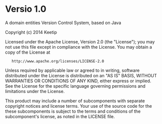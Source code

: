    
   Versio 1.0
   ==========
   A domain entities Version Control System, based on Java

   Copyright (c) 2014 Keetip

   Licensed under the Apache License, Version 2.0 (the "License");
   you may not use this file except in compliance with the License.
   You may obtain a copy of the License at

       http://www.apache.org/licenses/LICENSE-2.0

   Unless required by applicable law or agreed to in writing, software
   distributed under the License is distributed on an "AS IS" BASIS,
   WITHOUT WARRANTIES OR CONDITIONS OF ANY KIND, either express or implied.
   See the License for the specific language governing permissions and
   limitations under the License.

   This product may include a number of subcomponents with separate copyright notices and
   license terms. Your use of the source code for the these subcomponents is subject to
   the terms and conditions of the subcomponent's license, as noted in the LICENSE file.

